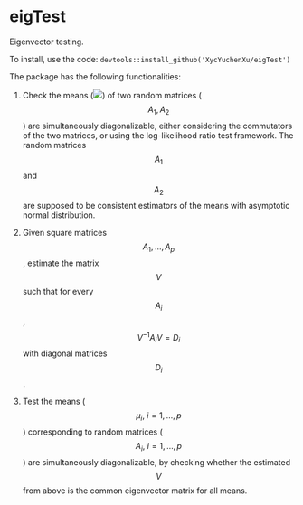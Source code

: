 # eigTest
Eigenvector testing.

To install, use the code:
`devtools::install_github('XycYuchenXu/eigTest')`

The package has the following functionalities:

1. Check the means (<img src="https://render.githubusercontent.com/render/math?math=\mu_1, \mu_2">) of two random matrices ($$A_1, A_2$$) are simultaneously diagonalizable, either considering the commutators of the two matrices, or using the log-likelihood ratio test framework. The random matrices $$A_1$$ and $$A_2$$ are supposed to be consistent estimators of the means with asymptotic normal distribution.

2. Given square matrices $$A_1, \dots, A_p$$, estimate the matrix $$V$$ such that for every $$A_i$$, $$V^{-1} A_i V = D_i$$ with diagonal matrices $$D_i$$.

2. Test the means ($$\mu_i, ~ i = 1, \dots, p$$) corresponding to random matrices ($$A_i, ~ i = 1, \dots, p$$) are simultaneously diagonalizable, by checking whether the estimated $$V$$ from above is the common eigenvector matrix for all means.
